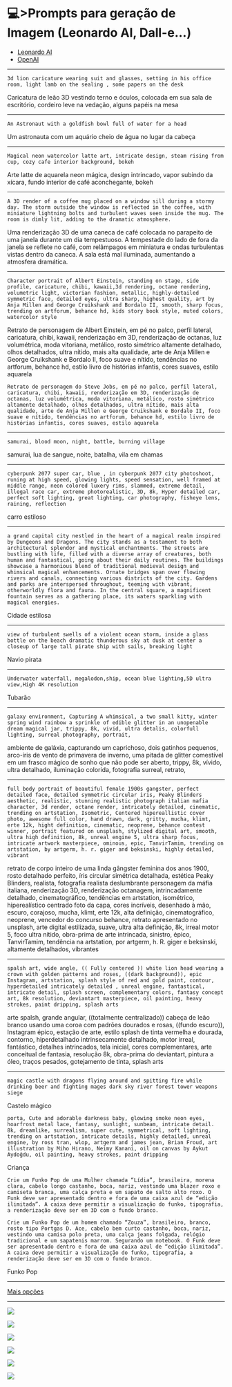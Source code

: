 # 💻>Prompts para geração de Imagem (Leonardo AI, Dall-e...)

- [Leonardo AI](https://app.leonardo.ai/ai-generations)
- [OpenAI](https://chat.openai.com/)

---

```
3d lion caricature wearing suit and glasses, setting in his office room, light lamb on the sealing , some papers on the desk
```
Caricatura de leão 3D vestindo terno e óculos, colocada em sua sala de escritório, cordeiro leve na vedação, alguns papéis na mesa

---
```
An Astronaut with a goldfish bowl full of water for a head
```
Um astronauta com um aquário cheio de água no lugar da cabeça

---
```
Magical neon watercolor latte art, intricate design, steam rising from cup, cozy cafe interior background, bokeh
```
Arte latte de aquarela neon mágica, design intrincado, vapor subindo da xícara, fundo interior de café aconchegante, bokeh

---
```
A 3D render of a coffee mug placed on a window sill during a stormy day. The storm outside the window is reflected in the coffee, with miniature lightning bolts and turbulent waves seen inside the mug. The room is dimly lit, adding to the dramatic atmosphere.
```
Uma renderização 3D de uma caneca de café colocada no parapeito de uma janela durante um dia tempestuoso. A tempestade do lado de fora da janela se reflete no café, com relâmpagos em miniatura e ondas turbulentas vistas dentro da caneca. A sala está mal iluminada, aumentando a atmosfera dramática.

---
```
Character portrait of Albert Einstein, standing on stage, side profile, caricature, chibi, kawaii,3d rendering, octane rendering, volumetric light, victorian fashion, metallic, highly-detailed symmetric face, detailed eyes, ultra sharp, highest quality, art by Anja Millen and George Cruikshank and Bordalo II, smooth, sharp focus, trending on artforum, behance hd, kids story book style, muted colors, watercolor style
```
Retrato de personagem de Albert Einstein, em pé no palco, perfil lateral, caricatura, chibi, kawaii, renderização em 3D, renderização de octanas, luz volumétrica, moda vitoriana, metálico, rosto simétrico altamente detalhado, olhos detalhados, ultra nítido, mais alta qualidade, arte de Anja Millen e George Cruikshank e Bordalo II, foco suave e nítido, tendências no artforum, behance hd, estilo livro de histórias infantis, cores suaves, estilo aquarela

```
Retrato de personagem do Steve Jobs, em pé no palco, perfil lateral, caricatura, chibi, kawaii, renderização em 3D, renderização de octanas, luz volumétrica, moda vitoriana, metálico, rosto simétrico altamente detalhado, olhos detalhados, ultra nítido, mais alta qualidade, arte de Anja Millen e George Cruikshank e Bordalo II, foco suave e nítido, tendências no artforum, behance hd, estilo livro de histórias infantis, cores suaves, estilo aquarela
```

---
```
samurai, blood moon, night, battle, burning village
```
samurai, lua de sangue, noite, batalha, vila em chamas

---
```
cyberpunk 2077 super car, blue , in cyberpunk 2077 city photoshoot, runing at high speed, glowing lights, speed sensation, well framed at middle range, neon colored luxery rims, slammed, extreme detail, illegal race car, extreme photorealistic, 3D, 8k, Hyper detailed car, perfect soft lighting, great lighting, car photography, fisheye lens, raining, reflection
```
carro estiloso

---
```
a grand capital city nestled in the heart of a magical realm inspired by Dungeons and Dragons. The city stands as a testament to both architectural splendor and mystical enchantments. The streets are bustling with life, filled with a diverse array of creatures, both human and fantastical, going about their daily routines. The buildings showcase a harmonious blend of traditional medieval design and whimsical magical enhancements. Ornate bridges span over flowing rivers and canals, connecting various districts of the city. Gardens and parks are interspersed throughout, teeming with vibrant, otherworldly flora and fauna. In the central square, a magnificent fountain serves as a gathering place, its waters sparkling with magical energies.
```
Cidade estilosa

---
```
view of turbulent swells of a violent ocean storm, inside a glass bottle on the beach dramatic thunderous sky at dusk at center a closeup of large tall pirate ship with sails, breaking light
```
Navio pirata

---
```
Underwater waterfall, megalodon,ship, ocean blue lighting,5D ultra view,High 4K resolution
```
Tubarão

---
```
galaxy environment, Capturing A whimsical, a two small kitty, winter spring wind rainbow a sprinkle of edible glitter in an unopenable dream magical jar, trippy, 8k, vivid, ultra detalis, colorfull lighting, surreal photography, portrait,
```
ambiente de galáxia, capturando um caprichoso, dois gatinhos pequenos, arco-íris de vento de primavera de inverno, uma pitada de glitter comestível em um frasco mágico de sonho que não pode ser aberto, trippy, 8k, vívido, ultra detalhado, iluminação colorida, fotografia surreal, retrato,

---
```
full body portrait of beautiful female 1900s gangster, perfect detailed face, detailed symmetric circular iris, Peaky Blinders aesthetic, realistic, stunning realistic photograph italian mafia character, 3d render, octane render, intricately detailed, cinematic, trending on artstation, Isometric, Centered hipereallistic cover photo, awesome full color, hand drawn, dark, gritty, mucha, klimt, erte 12k, hight definition, cinematic, neoprene, behance contest winner, portrait featured on unsplash, stylized digital art, smooth, ultra high definition, 8k, unreal engine 5, ultra sharp focus, intricate artwork masterpiece, ominous, epic, TanvirTamim, trending on artstation, by artgerm, h. r. giger and beksinski, highly detailed, vibrant
```
retrato de corpo inteiro de uma linda gângster feminina dos anos 1900, rosto detalhado perfeito, íris circular simétrica detalhada, estética Peaky Blinders, realista, fotografia realista deslumbrante personagem da máfia italiana, renderização 3D, renderização octanagem, intrincadamente detalhado, cinematográfico, tendências em artstation, isométrico, hiperealístico centrado foto da capa, cores incríveis, desenhado à mão, escuro, corajoso, mucha, klimt, erte 12k, alta definição, cinematográfico, neoprene, vencedor do concurso behance, retrato apresentado no unsplash, arte digital estilizada, suave, ultra alta definição, 8k, irreal motor 5, foco ultra nítido, obra-prima de arte intrincada, sinistro, épico, TanvirTamim, tendência na artstation, por artgerm, h. R. giger e beksinski, altamente detalhados, vibrantes

---
```
spalsh art, wide angle, (( Fully centered )) white lion head wearing a crown with golden patterns and roses, ((dark background)), epic Instagram, artstation, splash style of red and gold paint, contour, hyperdetailed intricately detailed , unreal engine, fantastical, intricate detail, splash screen, complementary colors, fantasy concept art, 8k resolution, deviantart masterpiece, oil painting, heavy strokes, paint dripping, splash arts
```
arte spalsh, grande angular, ((totalmente centralizado)) cabeça de leão branco usando uma coroa com padrões dourados e rosas, ((fundo escuro)), Instagram épico, estação de arte, estilo splash de tinta vermelha e dourada, contorno, hiperdetalhado intrinsecamente detalhado, motor irreal, fantástico, detalhes intrincados, tela inicial, cores complementares, arte conceitual de fantasia, resolução 8k, obra-prima do deviantart, pintura a óleo, traços pesados, gotejamento de tinta, splash arts

---
```
magic castle with dragons flying around and spitting fire while drinking beer and fighting mages dark sky river forest tower weapons siege
```
Castelo mágico

```
porta, Cute and adorable darkness baby, glowing smoke neon eyes, hoarfrost metal lace, fantasy, sunlight, sunbeam, intricate detail. 8k, dreamlike, surrealism, super cute, symmetrical, soft lighting, trending on artstation, intricate details, highly detailed, unreal engine, by ross tran, wlop, artgerm and james jean, Brian Froud, art illustration by Miho Hirano, Neimy Kanani, oil on canvas by Aykut Aydoğdu, oil painting, heavy strokes, paint dripping
```
Criança

```
Crie um Funko Pop de uma Mulher chamada “Lídia”, brasileira, morena clara, cabelo longo castanho, boca, nariz, vestindo uma blazer roxo e camiseta branca, uma calça preta e um sapato de salto alto roxo. O Funk deve ser apresentado dentro e fora de uma caixa azul de “edição ilimitada”. A caixa deve permitir a visualização do funko, tipografia, a renderização deve ser em 3D com o fundo branco.

Crie um Funko Pop de um homem chamado “Zouza”, brasileiro, branco, rosto tipo Portgas D. Ace, cabelo bem curto castanho, boca, nariz, vestindo uma camisa polo preta, uma calça jeans folgada, relógio tradicional e um sapatenis marrom. Segurando um notebook. O Funk deve ser apresentado dentro e fora de uma caixa azul de “edição ilimitada”. A caixa deve permitir a visualização do funko, tipografia, a renderização deve ser em 3D com o fundo branco.
```
Funko Pop

---
[Mais opções](https://openaitrend.com/leonardo-ai-prompts/)

---
![](https://blogdozouza.files.wordpress.com/2023/08/leonardo_diffusion_a_grand_capital_city_nestled_in_the_heart_o_2.jpg)

![](https://blogdozouza.files.wordpress.com/2023/08/leonardo_diffusion_samurai_blood_moon_night_battle_burning_vil_2.jpg)

![](https://blogdozouza.files.wordpress.com/2023/08/leonardo_diffusion_character_portrait_of_albert_einstein_stand_3.jpg)

![](https://blogdozouza.files.wordpress.com/2023/08/leonardo_diffusion_cyberpunk_2077_super_car_blue_in_cyberpunk_2.jpg)

![](https://blogdozouza.files.wordpress.com/2023/08/3d_animation_style_3d_lion_caricature_wearing_suit_and_glasses_3.jpg)

![](https://github.com/aasouzaconsult/GenAI-Prompts/blob/main/Leonardo%20AI/DALLE2~1.PNG)
